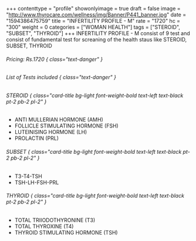 +++
contenttype = "profile"
showonlyimage = true
draft = false
image = "http://www.thyrocare.com/wellness/img/Banner/P441_banner.jpg"
date = "1594386475759"
title = "INFERTILITY PROFILE - M"
rate = "1720"
hc = "300"
weight = 0
categories = ["WOMAN HEALTH"]
tags = ["STEROID", "SUBSET", "THYROID"]
+++
INFERTILITY PROFILE - M consist of 9 test and consist of fundamental test for screaning of the health staus like STEROID, SUBSET, THYROID
<!--more-->
###### Pricing: Rs.1720 { class="text-danger" }

###### List of Tests included { class="text-danger" }

###### STEROID { class="card-title bg-light font-weight-bold text-left text-black pt-2 pb-2 pl-2" } 
* ANTI MULLERIAN HORMONE (AMH)
* FOLLICLE STIMULATING HORMONE (FSH)
* LUTEINISING HORMONE (LH)
* PROLACTIN (PRL)
###### SUBSET { class="card-title bg-light font-weight-bold text-left text-black pt-2 pb-2 pl-2" } 
* T3-T4-TSH
* TSH-LH-FSH-PRL
###### THYROID { class="card-title bg-light font-weight-bold text-left text-black pt-2 pb-2 pl-2" } 
* TOTAL TRIIODOTHYRONINE (T3)
* TOTAL THYROXINE (T4)
* THYROID STIMULATING HORMONE (TSH)

